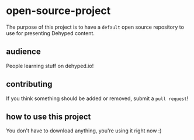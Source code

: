 # open-source-project
The purpose of this project is to have a `default` open source repository to use for presenting Dehyped content.

## audience
People learning stuff on dehyped.io!

## contributing
If you think something should be added or removed, submit a `pull request`!

## how to use this project
You don't have to download anything, you're using it right now :)
